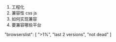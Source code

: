 1. 工程化
2. 兼容性 css js
3. 如何实现兼容
4. 要兼容哪些平台


"browserslist": [
    ">1%",
    "last 2 versions",
    "not dead"
  ]